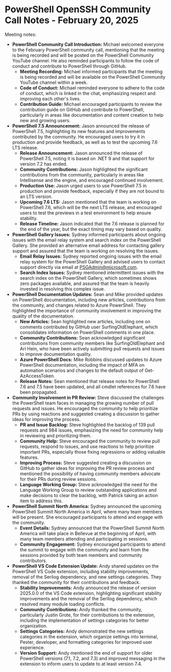 # PowerShell OpenSSH Community Call Notes - February 20, 2025

Meeting notes:

- **PowerShell Community Call Introduction:** Michael welcomed everyone to the February PowerShell
  community call, mentioning that the meeting is being recorded and will be posted on the PowerShell
  Community YouTube channel. He also reminded participants to follow the code of conduct and
  contribute to PowerShell through GitHub.
    - **Meeting Recording:** Michael informed participants that the meeting is being recorded and
      will be available on the PowerShell Community YouTube channel within a week.
    - **Code of Conduct:** Michael reminded everyone to adhere to the code of conduct, which is
      linked in the chat, emphasizing respect and improving each other's lives.
    - **Contribution Guide:** Michael encouraged participants to review the contribution guide on
      GitHub and contribute to PowerShell, particularly in areas like documentation and content
      creation to help new and growing users.
- **PowerShell 7.5 Announcement:** Jason announced the release of PowerShell 7.5, highlighting its
  new features and improvements contributed by the community. He encouraged users to try it in
  production and provide feedback, as well as to test the upcoming 7.6 LTS release.
    - **Release Announcement:** Jason announced the release of PowerShell 7.5, noting it is based on
      .NET 9 and that support for version 7.2 has ended.
    - **Community Contributions:** Jason highlighted the significant contributions from the
      community, particularly in areas like Intellisense and the engine, and encouraged continued
      involvement.
    - **Production Use:** Jason urged users to use PowerShell 7.5 in production and provide
      feedback, especially if they are not bound to an LTS version.
    - **Upcoming 7.6 LTS:** Jason mentioned that the team is working on PowerShell 7.6, which will
      be the next LTS release, and encouraged users to test the previews in a test environment to
      help ensure stability.
    - **Release Timeline:** Jason indicated that the 7.6 release is planned for the end of the year,
      but the exact timing may vary based on quality.
- **PowerShell Gallery Issues:** Sydney informed participants about ongoing issues with the email
  relay system and search index on the PowerShell Gallery. She provided an alternative email address
  for contacting gallery support and assured that the team is working on resolving the issues.
    - **Email Relay Issues:** Sydney reported ongoing issues with the email relay system for the
      PowerShell Gallery and advised users to contact support directly via email at
      PSGAdmin@microsoft.com.
    - **Search Index Issues:** Sydney mentioned intermittent issues with the search index on the
      PowerShell Gallery, which sometimes shows zero packages available, and assured that the team
      is heavily invested in resolving this complex issue.
- **PowerShell Documentation Updates:** Sean and Mike provided updates on PowerShell documentation,
  including new articles, contributions from the community, and changes related to Azure PowerShell.
  They highlighted the importance of community involvement in improving the quality of the
  documentation.
    - **New Articles:** Sean highlighted new articles, including one on comments contributed by
      GitHub user SurfingOldElephant, which consolidates information on PowerShell comments in one
      place.
    - **Community Contributions:** Sean acknowledged significant contributions from community
      members like SurfingOldElephant and Ari Hein, who have been actively submitting pull requests
      and issues to improve documentation quality.
    - **Azure PowerShell Docs:** Mike Robbins discussed updates to Azure PowerShell documentation,
      including the impact of MFA on automation scenarios and changes to the default output of
      Get-AzAccessToken.
    - **Release Notes:** Sean mentioned that release notes for PowerShell 7.6 and 7.5 have been
      updated, and all cmdlet references for 7.6 have been propagated.
- **Community Involvement in PR Review:** Steve discussed the challenges the PowerShell team faces
  in managing the growing number of pull requests and issues. He encouraged the community to help
  prioritize PRs by using reactions and suggested creating a discussion to gather ideas for
  improving the process.
    - **PR and Issue Backlog:** Steve highlighted the backlog of 139 pull requests and 984 issues,
      emphasizing the need for community help in reviewing and prioritizing them.
    - **Community Help:** Steve encouraged the community to review pull requests, respond to issues,
      and use reactions to help prioritize important PRs, especially those fixing regressions or
      adding valuable features.
    - **Improving Process:** Steve suggested creating a discussion on GitHub to gather ideas for
      improving the PR review process and mentioned the possibility of having community members
      advocate for their PRs during review sessions.
    - **Language Working Group:** Steve acknowledged the need for the Language Working Group to
      review outstanding applications and make decisions to clear the backlog, with Patrick taking
      an action item to address this.
- **PowerShell Summit North America:** Sydney announced the upcoming PowerShell Summit North America
  in April, where many team members will be present. She encouraged participants to attend and
  engage with the community.
    - **Event Details:** Sydney announced that the PowerShell Summit North America will take place
      in Bellevue at the beginning of April, with many team members attending and participating in
      sessions.
    - **Community Engagement:** Sydney encouraged participants to attend the summit to engage with
      the community and learn from the sessions provided by both team members and community
      contributors.
- **PowerShell VS Code Extension Update:** Andy shared updates on the PowerShell VS Code
  extension, including stability improvements, removal of the Serilog dependency, and new settings
  categories. They thanked the community for their contributions and feedback.
    - **Stability Improvements:** Andy announced the release of version 2025.0.0 of the VS Code
      extension, highlighting significant stability improvements and the removal of the Serilog
      dependency, which resolved many module loading conflicts.
    - **Community Contributions:** Andy thanked the community, particularly Justin Grote,
      for their contributions to the extension, including the implementation of settings categories
      for better organization.
    - **Settings Categories:** Andy demonstrated the new settings categories in the extension, which
      organize settings into terminal, Pester, developer, and formatting categories for improved
      user experience.
    - **Version Support:** Andy mentioned the end of support for older PowerShell versions (7.1,
      7.2, and 7.3) and improved messaging in the extension to inform users to update to at least
      version 7.4.

